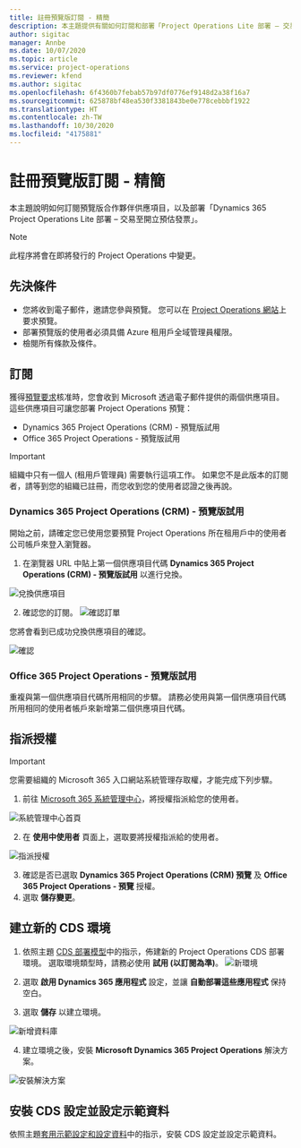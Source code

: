 ```yaml
---
title: 註冊預覽版訂閱 - 精簡
description: 本主題提供有關如何訂閱和部署「Project Operations Lite 部署 – 交易至開立預估發票」的資訊。
author: sigitac
manager: Annbe
ms.date: 10/07/2020
ms.topic: article
ms.service: project-operations
ms.reviewer: kfend
ms.author: sigitac
ms.openlocfilehash: 6f4360b7febab57b97df0776ef9148d2a38f16a7
ms.sourcegitcommit: 625878bf48ea530f3381843be0e778cebbbf1922
ms.translationtype: HT
ms.contentlocale: zh-TW
ms.lasthandoff: 10/30/2020
ms.locfileid: "4175881"
---
```

# <a name="sign-up-for-a-preview-subscription---lite"></a>註冊預覽版訂閱 - 精簡 

本主題說明如何訂閱預覽版合作夥伴供應項目，以及部署「Dynamics 365 Project Operations Lite 部署 – 交易至開立預估發票」。

> [!NOTE]
> 此程序將會在即將發行的 Project Operations 中變更。

## <a name="prerequisites"></a>先決條件

- 您將收到電子郵件，邀請您參與預覽。 您可以在 [Project Operations 網站](https://dynamics.microsoft.com/en-us/project-operations/overview/)上要求預覽。
- 部署預覽版的使用者必須具備 Azure 租用戶全域管理員權限。
- 檢閱所有條款及條件。

## <a name="subscribe"></a>訂閱

獲得[預覽要求](https://forms.office.com/FormsPro/Pages/ResponsePage.aspx?id=v4j5cvGGr0GRqy180BHbR56j8lZs0FdAvwT75_WNFyxUMkRDV1NYQU5TNjE2VjhKOVBUNVg2R0s1NC4u)核准時，您會收到 Microsoft 透過電子郵件提供的兩個供應項目。 這些供應項目可讓您部署 Project Operations 預覽：

- Dynamics 365 Project Operations (CRM) - 預覽版試用
- Office 365 Project Operations - 預覽版試用

> [!IMPORTANT]
> 組織中只有一個人 (租用戶管理員) 需要執行這項工作。 如果您不是此版本的訂閱者，請等到您的組織已註冊，而您收到您的使用者認證之後再說。

### <a name="dynamics-365-project-operations-crm---preview-trial"></a>Dynamics 365 Project Operations (CRM) - 預覽版試用 

開始之前，請確定您已使用您要預覽 Project Operations 所在租用戶中的使用者公司帳戶來登入瀏覽器。

1. 在瀏覽器 URL 中貼上第一個供應項目代碼 **Dynamics 365 Project Operations (CRM) - 預覽版試用** 以進行兌換。

![兌換供應項目](./media/16RedeemFirstOfferNew.png)

2. 確認您的訂閱。
![確認訂單](./media/17ConfirmOrderNew.png)

您將會看到已成功兌換供應項目的確認。

![確認](./media/18OrderConfirmationNew.png)

### <a name="office-365-project-operations---preview-trial"></a>Office 365 Project Operations - 預覽版試用

重複與第一個供應項目代碼所用相同的步驟。 請務必使用與第一個供應項目代碼所用相同的使用者帳戶來新增第二個供應項目代碼。

## <a name="assign-licenses"></a>指派授權

> [!IMPORTANT]
> 您需要組織的 Microsoft 365 入口網站系統管理存取權，才能完成下列步驟。


1. 前往 [Microsoft 365 系統管理中心](https://portal.office.com/)，將授權指派給您的使用者。

![系統管理中心首頁](./media/14AdminPortal.png)

2. 在 **使用中使用者** 頁面上，選取要將授權指派給的使用者。

![指派授權](./media/15AssignLicenses.png)

3. 確認是否已選取 **Dynamics 365 Project Operations (CRM) 預覽** 及 **Office 365 Project Operations - 預覽** 授權。 
4. 選取 **儲存變更**。

## <a name="create-a-new-cds-environment"></a>建立新的 CDS 環境

1. 依照主題 [CDS 部署模型](lite-deployment.md)中的指示，佈建新的 Project Operations CDS 部署環境。 選取環境類型時，請務必使用 **試用 (以訂閱為準)**。
![新環境](./media/19CreateEnvironment.png)

2. 選取 **啟用 Dynamics 365 應用程式** 設定，並讓 **自動部署這些應用程式** 保持空白。  
3. 選取 **儲存** 以建立環境。

![新增資料庫](./media/20CreateEnvironment1.png)

4. 建立環境之後，安裝 **Microsoft Dynamics 365 Project Operations** 解決方案。 

![安裝解決方案](./media/21InstallSolution.png)

## <a name="install-a-cds-configuration-and-setup-demo-data"></a>安裝 CDS 設定並設定示範資料

依照主題[套用示範設定和設定資料](lite-apply-demo-setup-config-data.md)中的指示，安裝 CDS 設定並設定示範資料。

